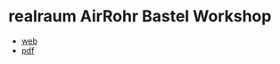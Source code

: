 # realraum AirRohr Bastel Workshop

- [web](https://realraum.github.io/sensor_community_airrohr_workshop/)
- [pdf](sensor_community_airrohr_workshop.pdf)